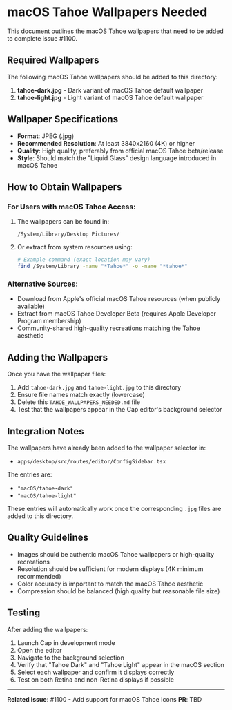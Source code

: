 # macOS Tahoe Wallpapers Needed

This document outlines the macOS Tahoe wallpapers that need to be added to complete issue #1100.

## Required Wallpapers

The following macOS Tahoe wallpapers should be added to this directory:

1. **tahoe-dark.jpg** - Dark variant of macOS Tahoe default wallpaper
2. **tahoe-light.jpg** - Light variant of macOS Tahoe default wallpaper

## Wallpaper Specifications

- **Format**: JPEG (.jpg)
- **Recommended Resolution**: At least 3840x2160 (4K) or higher
- **Quality**: High quality, preferably from official macOS Tahoe beta/release
- **Style**: Should match the "Liquid Glass" design language introduced in macOS Tahoe

## How to Obtain Wallpapers

### For Users with macOS Tahoe Access:

1. The wallpapers can be found in:
   ```
   /System/Library/Desktop Pictures/
   ```

2. Or extract from system resources using:
   ```bash
   # Example command (exact location may vary)
   find /System/Library -name "*Tahoe*" -o -name "*tahoe*"
   ```

### Alternative Sources:

- Download from Apple's official macOS Tahoe resources (when publicly available)
- Extract from macOS Tahoe Developer Beta (requires Apple Developer Program membership)
- Community-shared high-quality recreations matching the Tahoe aesthetic

## Adding the Wallpapers

Once you have the wallpaper files:

1. Add `tahoe-dark.jpg` and `tahoe-light.jpg` to this directory
2. Ensure file names match exactly (lowercase)
3. Delete this `TAHOE_WALLPAPERS_NEEDED.md` file
4. Test that the wallpapers appear in the Cap editor's background selector

## Integration Notes

The wallpapers have already been added to the wallpaper selector in:
- `apps/desktop/src/routes/editor/ConfigSidebar.tsx`

The entries are:
- `"macOS/tahoe-dark"`
- `"macOS/tahoe-light"`

These entries will automatically work once the corresponding `.jpg` files are added to this directory.

## Quality Guidelines

- Images should be authentic macOS Tahoe wallpapers or high-quality recreations
- Resolution should be sufficient for modern displays (4K minimum recommended)
- Color accuracy is important to match the macOS Tahoe aesthetic
- Compression should be balanced (high quality but reasonable file size)

## Testing

After adding the wallpapers:

1. Launch Cap in development mode
2. Open the editor
3. Navigate to the background selection
4. Verify that "Tahoe Dark" and "Tahoe Light" appear in the macOS section
5. Select each wallpaper and confirm it displays correctly
6. Test on both Retina and non-Retina displays if possible

---

**Related Issue**: #1100 - Add support for macOS Tahoe Icons
**PR**: TBD
